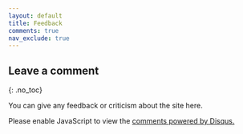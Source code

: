 ```yaml
---
layout: default
title: Feedback
comments: true
nav_exclude: true
---
```



## Leave a comment
{: .no_toc}



You can give any feedback or criticism about the site here.

<div id="disqus_thread">


</div>

<script>
 var disqus_config = function () {
      this.page.url = '{{ page.url | absolute_url }}';
      this.page.identifier = '{{ page.url | absolute_url }}';
};

(function() {
var d = document, s = d.createElement('script');
s.src = 'https://cmi-tomato.disqus.com/embed.js';
s.setAttribute('data-timestamp', +new Date());
(d.head || d.body).appendChild(s);
})();
</script>


<noscript>Please enable JavaScript to view the <a href="https://disqus.com/?ref_noscript">comments powered by Disqus.</a></noscript>





